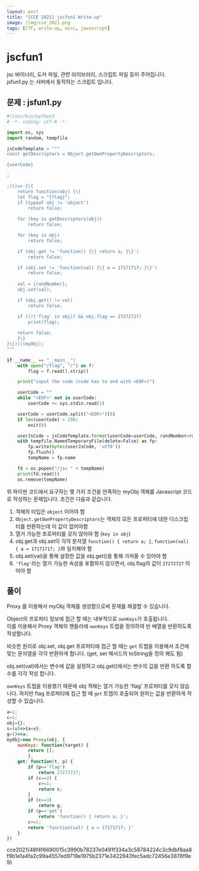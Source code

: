 ```yaml
---
layout: post
title: "[CCE 2021] jscfun1 Write-up"
image: /img/cce_2021.png
tags: [CTF, write-up, misc, javascript]
---
```


# jscfun1

jsc 바이너리, 도커 파일, 관련 라이브러리, 스크립트 파일 등이 주어집니다.  
jsfun1.py 는 서버에서 동작하는 스크립트 입니다.  

## 문제 : jsfun1.py

```python
#!/usr/bin/python3
# -*- coding: utf-8 -*-

import os, sys
import random, tempfile

jsCodeTemplate = """
const getDescriptors = Object.getOwnPropertyDescriptors;

{userCode}

;

;(()=> {\{
    return function(obj) {\{
    let flag = "{flag}";
    if (typeof obj != 'object')
        return false;
    
    for (key in getDescriptors(obj))
        return false;

    for (key in obj)
        return false;

    if (obj.get != 'function() {\{ return a; }\}')
        return false;

    if (obj.set != 'function(val) {\{ a = 17171717; }\}')
        return false;
    
    val = {randNumber};
    obj.set(val);

    if (obj.get() != val)
        return false;

    if ((!('flag' in obj)) && obj.flag == 27272727)
        print(flag);
    
    return false;
    }\}
}\})()(myObj);
"""

if __name__ == "__main__":
    with open("/flag", "r") as f:
        flag = f.read().strip()

    print("input the code (code has to end with <EOF>)")

    userCode = ""
    while "<EOF>" not in userCode:
        userCode += sys.stdin.read(1)

    userCode = userCode.split("<EOF>")[0]
    if len(userCode) > 280:
        exit(0)

    userJsCode = jsCodeTemplate.format(userCode=userCode, randNumber=random.getrandbits(64), flag=flag)
    with tempfile.NamedTemporaryFile(delete=False) as fp:
        fp.write(bytes(userJsCode, 'utf8'))
        fp.flush()
        tempName = fp.name

    fd = os.popen("/jsc " + tempName)
    print(fd.read())
    os.remove(tempName)
```

위 파이썬 코드에서 요구하는 몇 가지 조건을 만족하는 myObj 객체를 Javascript 코드로 작성하는 문제입니다. 조건은 다음과 같습니다.  

1. 객체의 타입은 `object` 이어야 함
2. `Object.getOwnPropertyDescriptors`는 객체의 모든 프로퍼티에 대한 디스크립터를 반환하는데 이 값이 없어야함
3. 열거 가능한 프로퍼티를 갖지 않아야 함 (`key in obj`)
4. obj.get과 obj.set이 각각 문자열 `function() { return a; }`, `function(val) { a = 17171717; }`와 일치해야 함
5. obj.set(val)을 통해 설정한 값을 obj.get()을 통해 가져올 수 있어야 함
6. `'flag'`라는 열거 가능한 속성을 포함하지 않으면서, obj.flag의 값이 `27272727` 이어야 함

## 풀이

Proxy 를 이용해서 myObj 객체를 생성함으로써 문제를 해결할 수 있습니다.  

Object의 프로퍼티 정보에 접근 할 때는 내부적으로 `ownKeys`가 호출됩니다.  
이를 이용해서 Proxy 객체의 핸들러에 `ownKeys` 트랩을 정의하여 빈 배열을 반환하도록 작성합니다.  

비슷한 원리로 obj.set, obj.get 프로퍼티에 접근 할 때는 `get` 트랩을 이용해서 조건에 맞는 문자열을 각각 반환하게 합니다. (get, set 메서드의 toString을 정의 해도 됨)  

obj.set(val)에서는 변수에 값을 설정하고 obj.get()에서는 변수의 값을 반환 하도록 함수를 각각 작성 합니다.  

`ownKeys` 트랩을 이용했기 때문에 obj 객체는 열거 가능한 'flag' 프로퍼티를 갖지 않습니다. 하지만 flag 프로퍼티에 접근 할 때 `get` 트랩이 호출되어 원하는 값을 반환하게 작성할 수 있습니다.  

```javascript
a=1;
c=1;
obj={};
s=(v)=>{a=v};
g=()=>a;
myObj=new Proxy(obj, {
    ownKeys: function(target) {
        return [];
        },
    get: function(t, p) {
        if (p=='flag')
            return 27272727;
        if (c==2) {
            c+=1;
            return s;
        }
        if (c==3)
            return g;
        if (p=='get')
            return 'function() { return a; }';
        c+=1;
        return 'function(val) { a = 17171717; }'
    }
})
```

cce2021{48f4f6690015c3990b78237e0491f334a3c58784224c3c9dbf8aa8f9b1e1a4fa2c99a4557ed9719e1975b2371e3422943fec5adc72456e3878f9e9}